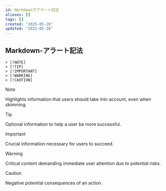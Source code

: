 ```yaml
---
id: Markdownでアラート記法
aliases: []
tags: []
created: "2025-05-28"
updated: "2025-05-28"
---
```


## Markdown-アラート記法
~~~
> [!NOTE]
> [!TIP]
> [!IMPORTANT]
> [!WARKING]
> [!CAUTION]
~~~
> [!NOTE]
> Highlights information that users should take into account, even when skimming.

> [!TIP]
> Optional information to help a user be more successful.

> [!IMPORTANT]
> Crucial information necessary for users to succeed.

> [!WARNING]
> Critical content demanding immediate user attention due to potential risks.

> [!CAUTION]
> Negative potential consequences of an action.

